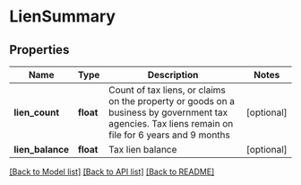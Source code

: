# LienSummary

## Properties
Name | Type | Description | Notes
------------ | ------------- | ------------- | -------------
**lien_count** | **float** | Count of tax liens, or claims on the property or goods on a business by government tax agencies. Tax liens remain on file for 6 years and 9 months | [optional] 
**lien_balance** | **float** | Tax lien balance | [optional] 

[[Back to Model list]](../README.md#documentation-for-models) [[Back to API list]](../README.md#documentation-for-api-endpoints) [[Back to README]](../README.md)


